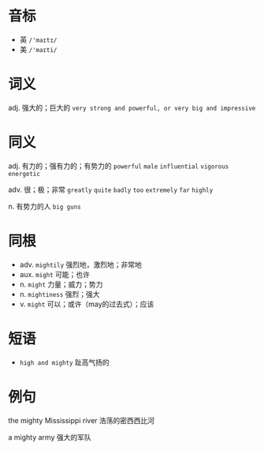 # 音标

- 英 `/'maɪtɪ/`
- 美 `/'maɪti/`

# 词义

adj. 强大的；巨大的
`very strong and powerful, or very big and impressive`

# 同义

adj. 有力的；强有力的；有势力的
`powerful` `male` `influential` `vigorous` `energetic`

adv. 很；极；非常
`greatly` `quite` `badly` `too` `extremely` `far` `highly`

n. 有势力的人
`big guns`

# 同根

- adv. `mightily` 强烈地，激烈地；非常地
- aux. `might` 可能；也许
- n. `might` 力量；威力；势力
- n. `mightiness` 强烈；强大
- v. `might` 可以；或许（may的过去式）；应该

# 短语

- `high and mighty` 趾高气扬的

# 例句

the mighty Mississippi river
浩荡的密西西比河

a mighty army
强大的军队


